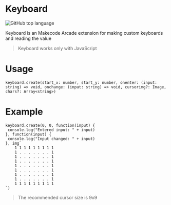 # Keyboard

![GitHub top language](https://img.shields.io/github/languages/top/PowerUpStudios/keyboard?style=for-the-badge)

Keyboard is an Makecode Arcade extension for making custom keyboards and reading the value

> Keyboard works only with JavaScript

# Usage

```
keyboard.create(start_x: number, start_y: number, onenter: (input: string) => void, onchange: (input: string) => void, cursorimg?: Image, chars?: Array<string>)
```

# Example

```
keyboard.create(0, 0, function(input) {
 console.log("Entered input: " + input)
}, function(input) {
 console.log("Input changed: " + input)
}, img`
    1 1 1 1 1 1 1 1 1
    1 . . . . . . . 1
    1 . . . . . . . 1
    1 . . . . . . . 1
    1 . . . . . . . 1
    1 . . . . . . . 1
    1 . . . . . . . 1
    1 . . . . . . . 1
    1 1 1 1 1 1 1 1 1
`)
```

> The recommended cursor size is 9x9
